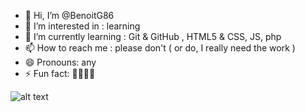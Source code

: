 - 👋 Hi, I’m @BenoitG86
- 👀 I’m interested in : learning
- 🌱 I’m currently learning : Git & GitHub , HTML5 & CSS, JS, php
- 📫 How to reach me : please don't ( or do, I really need the work )
- 😄 Pronouns: any
- ⚡ Fun fact: 🥖🧀🏴‍☠️

<!---
BenoitG86/BenoitG86 is a ✨ special ✨ repository because its `README.md` (this file) appears on your GitHub profile.
You can click the Preview link to take a look at your changes.
--->
![alt text](https://giphy.com/gifs/nyan-cat-sIIhZliB2McAo)
